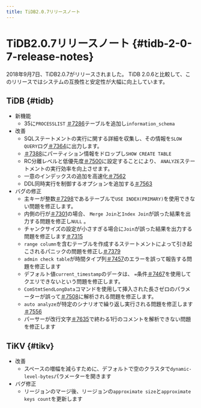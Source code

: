 ```yaml
---
title: TiDB2.0.7リリースノート
---
```


# TiDB2.0.7リリースノート {#tidb-2-0-7-release-notes}

2018年9月7日、TiDB2.0.7がリリースされました。 TiDB 2.0.6と比較して、このリリースではシステムの互換性と安定性が大幅に向上しています。

## TiDB {#tidb}

-   新機能
    -   35に`PROCESSLIST` [＃7286](https://github.com/pingcap/tidb/pull/7286)テーブルを追加し`information_schema`
-   改善
    -   SQLステートメントの実行に関する詳細を収集し、その情報を`SLOW QUERY`ログ[＃7364](https://github.com/pingcap/tidb/pull/7364)に出力します。
    -   [＃7388](https://github.com/pingcap/tidb/pull/7388)にパーティション情報をドロップし`SHOW CREATE TABLE`
    -   RC分離レベルと低優先度[＃7500](https://github.com/pingcap/tidb/pull/7500)に設定することにより、 `ANALYZE`ステートメントの実行効率を向上させます。
    -   一意のインデックスの追加を高速化[＃7562](https://github.com/pingcap/tidb/pull/7562)
    -   DDL同時実行を制御するオプションを追加する[＃7563](https://github.com/pingcap/tidb/pull/7563)
-   バグの修正
    -   主キーが整数[＃7298](https://github.com/pingcap/tidb/pull/7298)であるテーブルで`USE INDEX(PRIMARY)`を使用できない問題を修正します。
    -   内側の行が[＃7301](https://github.com/pingcap/tidb/pull/7301)の場合、 `Merge Join`と`Index Join`が誤った結果を出力する問題を修正し`NULL` 。
    -   チャンクサイズの設定が小さすぎる場合に`Join`が誤った結果を出力する問題を修正します[＃7315](https://github.com/pingcap/tidb/pull/7315)
    -   `range column`を含むテーブルを作成するステートメントによって引き起こされるパニックの問題を修正し[＃7379](https://github.com/pingcap/tidb/pull/7379)
    -   `admin check table`が時間タイプ列[＃7457](https://github.com/pingcap/tidb/pull/7457)のエラーを誤って報告する問題を修正します
    -   デフォルト値`current_timestamp`のデータは、 `=`条件[＃7467](https://github.com/pingcap/tidb/pull/7467)を使用してクエリできないという問題を修正します。
    -   `ComStmtSendLongData`コマンドを使用して挿入された長さゼロのパラメーターが誤って[＃7508](https://github.com/pingcap/tidb/pull/7508)に解析される問題を修正します。
    -   `auto analyze`が特定のシナリオで繰り返し実行される問題を修正します[＃7556](https://github.com/pingcap/tidb/pull/7556)
    -   パーサーが改行文字[＃7635](https://github.com/pingcap/tidb/pull/7635)で終わる1行のコメントを解析できない問題を修正します

## TiKV {#tikv}

-   改善
    -   スペースの増幅を減らすために、デフォルトで空のクラスタで`dynamic-level-bytes`パラメーターを開きます
-   バグ修正
    -   リージョンのマージ後、リージョンの`approximate size`と`approximate keys count`を更新します
